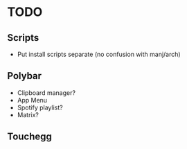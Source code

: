 # TODO

## Scripts

* Put install scripts separate (no confusion with manj/arch)

## Polybar

* Clipboard manager?
* App Menu
* Spotify playlist?
* Matrix?

## Touchegg

